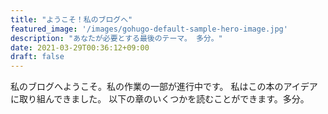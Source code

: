 ```yaml
---
title: "ようこそ！私のブログへ"
featured_image: '/images/gohugo-default-sample-hero-image.jpg'
description: "あなたが必要とする最後のテーマ。 多分。"
date: 2021-03-29T00:36:12+09:00
draft: false
---
```


私のブログへようこそ。私の作業の一部が進行中です。 私はこの本のアイデアに取り組んできました。 以下の章のいくつかを読むことができます。多分。